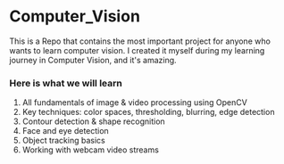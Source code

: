 # Computer_Vision
This is a Repo that contains the most important project for anyone who wants to learn computer vision. I created it myself during my learning journey in Computer Vision, and it's amazing.

### Here is what we will learn
1. All fundamentals of image & video processing using OpenCV
2. Key techniques: color spaces, thresholding, blurring, edge detection
3. Contour detection & shape recognition
4. Face and eye detection
5. Object tracking basics
6. Working with webcam video streams



